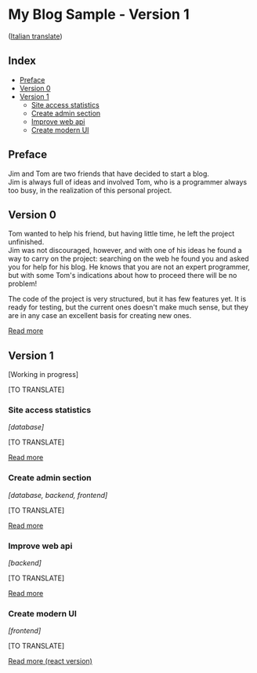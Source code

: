 # My Blog Sample - Version 1
([Italian translate](README_IT.md))

## Index

- [Preface](#preface)  
- [Version 0](#version-0)  
- [Version 1](#version-1)  
    - [Site access statistics](#site-access-statistics)  
    - [Create admin section](#create-admin-section)  
    - [Improve web api](#improve-web-api)  
    - [Create modern UI](#create-modern-ui)  

## Preface
Jim and Tom are two friends that have decided to start a blog.  
Jim is always full of ideas and involved Tom, who is a programmer always too busy, in the realization of this personal project.   

## Version 0

Tom wanted to help his friend, but having little time, he left the project unfinished.  
Jim was not discouraged, however, and with one of his ideas he found a way to carry on the project: searching on the web he found you and asked you for help for his blog. He knows that you are not an expert programmer, but with some Tom's indications about how to proceed there will be no problem!  

The code of the project is very structured, but it has few features yet. It is ready for testing, but the current ones doesn't make much sense, but they are in any case an excellent basis for creating new ones.

[Read more](version0/README.md)  

## Version 1
[Working in progress]

[TO TRANSLATE]

### Site access statistics
*[database]*  

[TO TRANSLATE]

[Read more](version1/01_accesses/README.md)  

### Create admin section
*[database, backend, frontend]*  

[TO TRANSLATE]

[Read more](version1/02_admin_section/README.md)  

### Improve web api
*[backend]*  

[TO TRANSLATE]

[Read more](version1/03_web_api/README.md)  

### Create modern UI
*[frontend]*  

[TO TRANSLATE]

[Read more (react version)](version1/04_modern_ui/react/README.md)  
